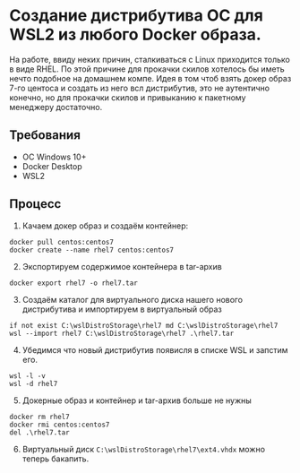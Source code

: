 # Создание дистрибутива ОС для WSL2 из любого Docker образа.

На работе, ввиду неких причин, сталкиваться с Linux приходится только в виде RHEL.
По этой причине для прокачки скилов хотелось бы иметь нечто подобное на домашнем компе.
Идея в том чтоб взять докер образ 7-го центоса и создать из него всл дистрибутив,
это не аутентично конечно, но для прокачки скилов и привыканию к пакетному менеджеру достаточно.

## Требования
* ОС Windows 10+
* Docker Desktop
* WSL2

## Процесс

1. Качаем докер образ и создаём контейнер:
```
docker pull centos:centos7
docker create --name rhel7 centos:centos7
```
2. Экспортируем содержимое контейнера в tar-архив
```
docker export rhel7 -o rhel7.tar
```
3. Создаём каталог для виртуального диска нашего нового дистрибутива
и импортируем в виртуальный образ
```
if not exist C:\wslDistroStorage\rhel7 md C:\wslDistroStorage\rhel7
wsl --import rhel7 C:\wslDistroStorage\rhel7 .\rhel7.tar
```

4. Убедимся что новый дистрибутив появисля в списке WSL и запстим его.
```
wsl -l -v
wsl -d rhel7
```

5. Докерные образ и контейнер и tar-архив больше не нужны
```
docker rm rhel7
docker rmi centos:centos7
del .\rhel7.tar
```
6. Виртуальный диск `C:\wslDistroStorage\rhel7\ext4.vhdx` можно теперь бакапить.
 